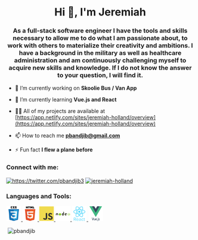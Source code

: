 <h1 align="center">Hi 👋, I'm Jeremiah</h1>
<h3 align="center">As a full-stack software engineer I have the tools and skills necessary to allow me to do what I am passionate about, to work with others to materialize their creativity and ambitions. I have a background in the military as well as healthcare administration and am continuously challenging myself to acquire new skills and knowledge. If I do not know the answer to your question, I will find it.</h3>

- 🔭 I’m currently working on **Skoolie Bus / Van App**

- 🌱 I’m currently learning **Vue.js and React**

- 👨‍💻 All of my projects are available at [https://app.netlify.com/sites/jeremiah-holland/overview](https://app.netlify.com/sites/jeremiah-holland/overview)

- 📫 How to reach me **pbandjib@gmail.com**

- ⚡ Fun fact **I flew a plane before**

<h3 align="left">Connect with me:</h3>
<p align="left">
<a href="https://twitter.com/https://twitter.com/pbandjib3" target="blank"><img align="center" src="https://raw.githubusercontent.com/rahuldkjain/github-profile-readme-generator/master/src/images/icons/Social/twitter.svg" alt="https://twitter.com/pbandjib3" height="30" width="40" /></a>
<a href="https://linkedin.com/in/jeremiah-holland" target="blank"><img align="center" src="https://raw.githubusercontent.com/rahuldkjain/github-profile-readme-generator/master/src/images/icons/Social/linked-in-alt.svg" alt="jeremiah-holland" height="30" width="40" /></a>
</p>

<h3 align="left">Languages and Tools:</h3>
<p align="left"> <a href="https://www.w3schools.com/css/" target="_blank" rel="noreferrer"> <img src="https://raw.githubusercontent.com/devicons/devicon/master/icons/css3/css3-original-wordmark.svg" alt="css3" width="40" height="40"/> </a> <a href="https://www.w3.org/html/" target="_blank" rel="noreferrer"> <img src="https://raw.githubusercontent.com/devicons/devicon/master/icons/html5/html5-original-wordmark.svg" alt="html5" width="40" height="40"/> </a> <a href="https://developer.mozilla.org/en-US/docs/Web/JavaScript" target="_blank" rel="noreferrer"> <img src="https://raw.githubusercontent.com/devicons/devicon/master/icons/javascript/javascript-original.svg" alt="javascript" width="40" height="40"/> </a> <a href="https://nodejs.org" target="_blank" rel="noreferrer"> <img src="https://raw.githubusercontent.com/devicons/devicon/master/icons/nodejs/nodejs-original-wordmark.svg" alt="nodejs" width="40" height="40"/> </a> <a href="https://reactjs.org/" target="_blank" rel="noreferrer"> <img src="https://raw.githubusercontent.com/devicons/devicon/master/icons/react/react-original-wordmark.svg" alt="react" width="40" height="40"/> </a> <a href="https://vuejs.org/" target="_blank" rel="noreferrer"> <img src="https://raw.githubusercontent.com/devicons/devicon/master/icons/vuejs/vuejs-original-wordmark.svg" alt="vuejs" width="40" height="40"/> </a> </p>

<p>&nbsp;<img align="center" src="https://github-readme-stats.vercel.app/api?username=pbandjib&show_icons=true&locale=en" alt="pbandjib" /></p>
